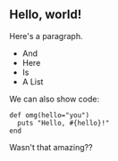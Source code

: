 ## Hello, world!

Here's a paragraph.

* And
* Here
* Is
* A List

We can also show code:

```
def omg(hello="you")
  puts "Hello, #{hello}!"
end
```

Wasn't that amazing??
